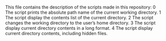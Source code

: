 This file contains the description of the scripts made in this repository:
0 The script prints the absolute path name of the current working directory.
1 The script display the contents list of the current directory.
2 The script changes the working directory to the user’s home directory.
3 The script display current directory contents in a long format.
4 The script display current directory contents, including hidden files.
